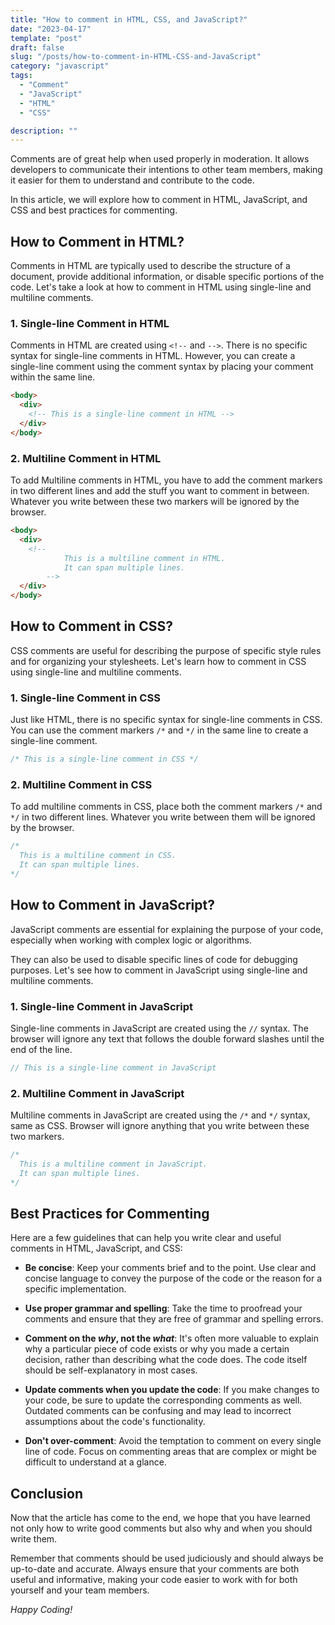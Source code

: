 ```yaml
---
title: "How to comment in HTML, CSS, and JavaScript?"
date: "2023-04-17"
template: "post"
draft: false
slug: "/posts/how-to-comment-in-HTML-CSS-and-JavaScript"
category: "javascript"
tags:
  - "Comment"
  - "JavaScript"
  - "HTML"
  - "CSS"

description: ""
---
```


Comments are of great help when used properly in moderation. It allows developers to communicate their intentions to other team members, making it easier for them to understand and contribute to the code.

In this article, we will explore how to comment in HTML, JavaScript, and CSS and best practices for commenting.

## How to Comment in HTML?

Comments in HTML are typically used to describe the structure of a document, provide additional information, or disable specific portions of the code. Let's take a look at how to comment in HTML using single-line and multiline comments.

### 1. Single-line Comment in HTML

Comments in HTML are created using `<!--` and `-->`. There is no specific syntax for single-line comments in HTML. However, you can create a single-line comment using the comment syntax by placing your comment within the same line.

```html
<body>
  <div>
    <!-- This is a single-line comment in HTML -->
  </div>
</body>
```

### 2. Multiline Comment in HTML

To add Multiline comments in HTML, you have to add the comment markers in two different lines and add the stuff you want to comment in between. Whatever you write between these two markers will be ignored by the browser.

```html
<body>
  <div>
    <!--
            This is a multiline comment in HTML.
            It can span multiple lines.
        -->
  </div>
</body>
```

## How to Comment in CSS?

CSS comments are useful for describing the purpose of specific style rules and for organizing your stylesheets. Let's learn how to comment in CSS using single-line and multiline comments.

### 1. Single-line Comment in CSS

Just like HTML, there is no specific syntax for single-line comments in CSS. You can use the comment markers `/*` and `*/` in the same line to create a single-line comment.

```css
/* This is a single-line comment in CSS */
```

### 2. Multiline Comment in CSS

To add multiline comments in CSS, place both the comment markers `/*` and `*/` in two different lines. Whatever you write between them will be ignored by the browser.

```css
/*
  This is a multiline comment in CSS.
  It can span multiple lines.
*/
```

## How to Comment in JavaScript?

JavaScript comments are essential for explaining the purpose of your code, especially when working with complex logic or algorithms.

They can also be used to disable specific lines of code for debugging purposes. Let's see how to comment in JavaScript using single-line and multiline comments.

### 1. Single-line Comment in JavaScript

Single-line comments in JavaScript are created using the `//` syntax. The browser will ignore any text that follows the double forward slashes until the end of the line.

```javascript
// This is a single-line comment in JavaScript
```

### 2. Multiline Comment in JavaScript

Multiline comments in JavaScript are created using the `/*` and `*/` syntax, same as CSS. Browser will ignore anything that you write between these two markers.

```javascript
/*
  This is a multiline comment in JavaScript.
  It can span multiple lines.
*/
```

## Best Practices for Commenting

Here are a few guidelines that can help you write clear and useful comments in HTML, JavaScript, and CSS:

- **Be concise**: Keep your comments brief and to the point. Use clear and concise language to convey the purpose of the code or the reason for a specific implementation.

- **Use proper grammar and spelling**: Take the time to proofread your comments and ensure that they are free of grammar and spelling errors.

- **Comment on the _why_, not the _what_**: It's often more valuable to explain why a particular piece of code exists or why you made a certain decision, rather than describing what the code does. The code itself should be self-explanatory in most cases.

- **Update comments when you update the code**: If you make changes to your code, be sure to update the corresponding comments as well. Outdated comments can be confusing and may lead to incorrect assumptions about the code's functionality.

- **Don't over-comment**: Avoid the temptation to comment on every single line of code. Focus on commenting areas that are complex or might be difficult to understand at a glance.

## Conclusion

Now that the article has come to the end, we hope that you have learned not only how to write good comments but also why and when you should write them.

Remember that comments should be used judiciously and should always be up-to-date and accurate. Always ensure that your comments are both useful and informative, making your code easier to work with for both yourself and your team members.

_Happy Coding!_

